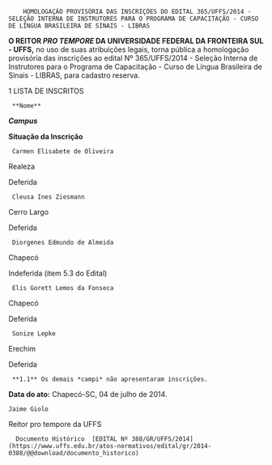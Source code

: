         HOMOLOGAÇÃO PROVISÓRIA DAS INSCRIÇÕES DO EDITAL 365/UFFS/2014 - SELEÇÃO INTERNA DE INSTRUTORES PARA O PROGRAMA DE CAPACITAÇÃO - CURSO DE LÍNGUA BRASILEIRA DE SINAIS - LIBRAS  

**O REITOR *PRO TEMPORE* DA UNIVERSIDADE FEDERAL DA FRONTEIRA SUL - UFFS,** no uso de suas atribuições legais, torna pública a homologação provisória das inscrições ao edital Nº 365/UFFS/2014 - Seleção Interna de Instrutores para o Programa de Capacitação - Curso de Língua Brasileira de Sinais - LIBRAS, para cadastro reserva.

 1 LISTA DE INSCRITOS

     **Nome**

   ***Campus***

   **Situação da Inscrição**

     Carmen Elisabete de Oliveira

   Realeza

   Deferida

     Cleusa Ines Ziesmann

   Cerro Largo

   Deferida

     Diorgenes Edmundo de Almeida

   Chapecó

   Indeferida (item 5.3 do Edital)

     Elis Gorett Lemos da Fonseca

   Chapecó

   Deferida

     Sonize Lepke

   Erechim

   Deferida

     **1.1** Os demais *campi* não apresentaram inscrições.

  

   **Data do ato:** Chapecó-SC, 04 de julho de 2014.   
 

    Jaime Giolo   
 Reitor pro tempore da UFFS 

      Documento Histórico  [EDITAL Nº 388/GR/UFFS/2014](https://www.uffs.edu.br/atos-normativos/edital/gr/2014-0388/@@download/documento_historico)     
      
